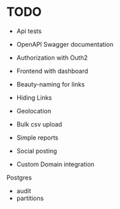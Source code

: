 # TODO

 - Api tests
 - OpenAPI Swagger documentation
 - Authorization with Outh2
 - Frontend with dashboard
 
 - Beauty-naming for links
 - Hiding Links
 - Geolocation
 
 - Bulk csv upload
 - Simple reports

 - Social posting

 - Custom Domain integration

 Postgres
 - audit
 - partitions